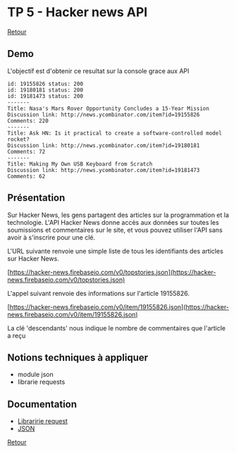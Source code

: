 # TP 5 - Hacker news API

[Retour](../README.md)


## Demo

L'objectif est d'obtenir ce resultat sur la console grace aux API 

```
id: 19155826 status: 200
id: 19180181 status: 200
id: 19181473 status: 200
-------
Title: Nasa's Mars Rover Opportunity Concludes a 15-Year Mission
Discussion link: http://news.ycombinator.com/item?id=19155826
Comments: 220
-------
Title: Ask HN: Is it practical to create a software-controlled model rocket?
Discussion link: http://news.ycombinator.com/item?id=19180181
Comments: 72
-------
Title: Making My Own USB Keyboard from Scratch
Discussion link: http://news.ycombinator.com/item?id=19181473
Comments: 62
```

## Présentation

Sur Hacker News, les gens partagent des articles sur la programmation et la technologie. L'API Hacker News donne accès aux données sur toutes les soumissions et commentaires sur le site, et vous pouvez utiliser l'API sans avoir à s'inscrire pour une clé.

L'URL suivante renvoie une simple liste de tous les identifiants des articles sur Hacker News.

[https://hacker-news.firebaseio.com/v0/topstories.json](https://hacker-news.firebaseio.com/v0/topstories.json)

L'appel suivant renvoie des informations sur l'article 19155826.

[https://hacker-news.firebaseio.com/v0/item/19155826.json](https://hacker-news.firebaseio.com/v0/item/19155826.json)

La clé 'descendants' nous indique le nombre de commentaires que l'article a reçu


## Notions techniques à appliquer

* module json
* librarie requests


## Documentation

* [Libraririe request](https://requests.readthedocs.io/en/latest/)
* [JSON](https://docs.python.org/fr/3/library/json.html)




[Retour](../README.md)
